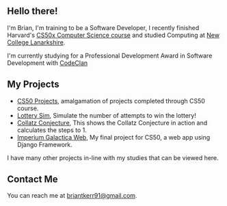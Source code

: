 ## Hello there!

I'm Brian, I'm training to be a Software Developer, I recently finished Harvard's [CS50x Computer Science course](https://certificates.cs50.io/bac5263f-dd0f-4d61-8e47-0624fe22007e.png?size=A4) and studied Computing at [New College Lanarkshire](https://www.nclanarkshire.ac.uk/).

I'm currently studying for a Professional Development Award in Software Development with [CodeClan](https://codeclan.com/)

## My Projects

* [CS50 Projects](https://github.com/SkyeEli/CS50), amalgamation of projects completed through CS50 course.
* [Lottery Sim](https://github.com/SkyeEli/LotterySim), Simulate the number of attempts to win the lottery!
* [Collatz Conjecture](https://github.com/SkyeEli/Collatz-Conjecture), This shows the Collatz Conjecture in action and calculates the steps to 1.
* [Imperium Galactica Web](https://github.com/SkyeEli/CS50-Final-Project), My final project for CS50, a web app using Django Framework.
 
I have many other projects in-line with my studies that can be viewed here.

## Contact Me

You can reach me at <briantkerr91@gmail.com>.

<!--
**SkyeEli/SkyeEli** is a ✨ _special_ ✨ repository because its `README.md` (this file) appears on your GitHub profile.

Here are some ideas to get you started:

- 🔭 I’m currently working on ...
- 🌱 I’m currently learning ...
- 👯 I’m looking to collaborate on ...
- 🤔 I’m looking for help with ...
- 💬 Ask me about ...
- 📫 How to reach me: ...
- 😄 Pronouns: ...
- ⚡ Fun fact: ...
-->
